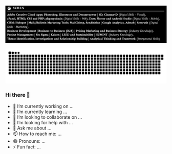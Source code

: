 ![oorbs studio](image.jpg)

![load img](https://raw.githubusercontent.com/dbbd59/dbbd59/output/github-contribution-grid-snake-dark.svg)





### Hi there 👋

- 🔭 I’m currently working on ...
- 🌱 I’m currently learning ...
- 👯 I’m looking to collaborate on ...
- 🤔 I’m looking for help with ...
- 💬 Ask me about ...
- 📫 How to reach me: ...
- 😄 Pronouns: ...
- ⚡ Fun fact: ...

